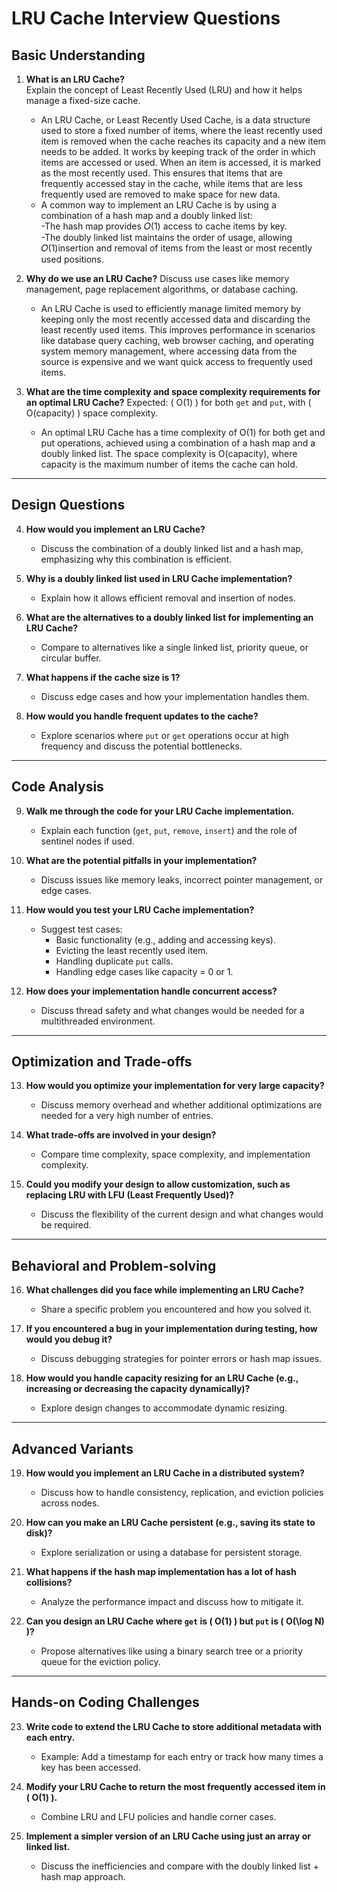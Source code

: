 ﻿# LRU Cache Interview Questions

## Basic Understanding
1. **What is an LRU Cache?** \
Explain the concept of Least Recently Used (LRU) and how it helps manage a fixed-size cache.
   - An LRU Cache, or Least Recently Used Cache, is a data structure used to store a fixed number of items, where the least recently used item is removed when the cache reaches its capacity and a new item needs to be added.
     It works by keeping track of the order in which items are accessed or used. When an item is accessed, it is marked as the most recently used. This ensures that items that are frequently accessed stay in the cache, while items that are less frequently used are removed to make space for new data.
   - A common way to implement an LRU Cache is by using a combination of a hash map and a doubly linked list:\
     -The hash map provides 𝑂(1) access to cache items by key.\
     -The doubly linked list maintains the order of usage, allowing 𝑂(1)insertion and removal of items from the least or most recently used positions.

2. **Why do we use an LRU Cache?**
Discuss use cases like memory management, page replacement algorithms, or database caching.
   - An LRU Cache is used to efficiently manage limited memory by keeping only the most recently accessed data and discarding the least recently used items. This improves performance in scenarios like database query caching, web browser caching, and operating system memory management, where accessing data from the source is expensive and we want quick access to frequently used items.

3. **What are the time complexity and space complexity requirements for an optimal LRU Cache?**
Expected: \( O(1) \) for both `get` and `put`, with \( O(capacity) \) space complexity.
   - An optimal LRU Cache has a time complexity of O(1) for both get and put operations, achieved using a combination of a hash map and a doubly linked list. The space complexity is O(capacity), where capacity is the maximum number of items the cache can hold.

---

## Design Questions
4. **How would you implement an LRU Cache?**
   - Discuss the combination of a doubly linked list and a hash map, emphasizing why this combination is efficient.

5. **Why is a doubly linked list used in LRU Cache implementation?**
   - Explain how it allows efficient removal and insertion of nodes.

6. **What are the alternatives to a doubly linked list for implementing an LRU Cache?**
   - Compare to alternatives like a single linked list, priority queue, or circular buffer.

7. **What happens if the cache size is 1?**
   - Discuss edge cases and how your implementation handles them.

8. **How would you handle frequent updates to the cache?**
   - Explore scenarios where `put` or `get` operations occur at high frequency and discuss the potential bottlenecks.

---

## Code Analysis
9. **Walk me through the code for your LRU Cache implementation.**
   - Explain each function (`get`, `put`, `remove`, `insert`) and the role of sentinel nodes if used.

10. **What are the potential pitfalls in your implementation?**
    - Discuss issues like memory leaks, incorrect pointer management, or edge cases.

11. **How would you test your LRU Cache implementation?**
    - Suggest test cases:
      - Basic functionality (e.g., adding and accessing keys).
      - Evicting the least recently used item.
      - Handling duplicate `put` calls.
      - Handling edge cases like capacity = 0 or 1.

12. **How does your implementation handle concurrent access?**
    - Discuss thread safety and what changes would be needed for a multithreaded environment.

---

## Optimization and Trade-offs
13. **How would you optimize your implementation for very large capacity?**
    - Discuss memory overhead and whether additional optimizations are needed for a very high number of entries.

14. **What trade-offs are involved in your design?**
    - Compare time complexity, space complexity, and implementation complexity.

15. **Could you modify your design to allow customization, such as replacing LRU with LFU (Least Frequently Used)?**
    - Discuss the flexibility of the current design and what changes would be required.

---

## Behavioral and Problem-solving
16. **What challenges did you face while implementing an LRU Cache?**
    - Share a specific problem you encountered and how you solved it.

17. **If you encountered a bug in your implementation during testing, how would you debug it?**
    - Discuss debugging strategies for pointer errors or hash map issues.

18. **How would you handle capacity resizing for an LRU Cache (e.g., increasing or decreasing the capacity dynamically)?**
    - Explore design changes to accommodate dynamic resizing.

---

## Advanced Variants
19. **How would you implement an LRU Cache in a distributed system?**
    - Discuss how to handle consistency, replication, and eviction policies across nodes.

20. **How can you make an LRU Cache persistent (e.g., saving its state to disk)?**
    - Explore serialization or using a database for persistent storage.

21. **What happens if the hash map implementation has a lot of hash collisions?**
    - Analyze the performance impact and discuss how to mitigate it.

22. **Can you design an LRU Cache where `get` is \( O(1) \) but `put` is \( O(\log N) \)?**
    - Propose alternatives like using a binary search tree or a priority queue for the eviction policy.

---

## Hands-on Coding Challenges
23. **Write code to extend the LRU Cache to store additional metadata with each entry.**
    - Example: Add a timestamp for each entry or track how many times a key has been accessed.

24. **Modify your LRU Cache to return the most frequently accessed item in \( O(1) \).**
    - Combine LRU and LFU policies and handle corner cases.

25. **Implement a simpler version of an LRU Cache using just an array or linked list.**
    - Discuss the inefficiencies and compare with the doubly linked list + hash map approach.
